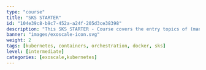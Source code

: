 ```yaml
---
type: "course"
title: "SKS STARTER"
id: "104e39c8-b9c7-452a-a24f-205d3ce38398"
description: "This SKS STARTER - Course covers the entry topics of (managed) Kubernetes for a technical audience and conveys the benefits of containers and container orchestration for modern IT scenarios. It will help you learn how to begin with this new technology, use the associated terminology, understand the components and functions, and why these new technologies are so important."
banner: "images/exoscale-icon.svg"
weight: 2
tags: [kubernetes, containers, orchestration, docker, sks]
level: [intermediate]
categories: [exoscale,kubernetes]
---
```

